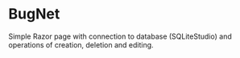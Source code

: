 # BugNet
Simple Razor page with connection to database (SQLiteStudio) and operations of creation, deletion and editing.
